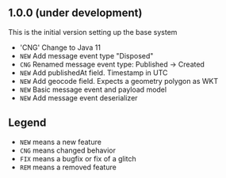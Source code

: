 ## 1.0.0 (under development)
This is the initial version setting up the base system

- 'CNG' Change to Java 11
- `NEW` Add message event type "Disposed"
- `CNG` Renamed message event type: Published -> Created
- `NEW` Add publishedAt field. Timestamp in UTC
- `NEW` Add geocode field. Expects a geometry polygon as WKT 
- `NEW` Basic message event and payload model
- `NEW` Add message event deserializer

## Legend

- `NEW` means a new feature
- `CNG` means changed behavior
- `FIX` means a bugfix or fix of a glitch
- `REM` means a removed feature
